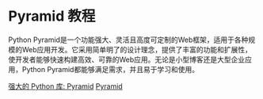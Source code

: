 # Pyramid 教程

<show-structure depth="3"/>

Python Pyramid是一个功能强大、灵活且高度可定制的Web框架，适用于各种规模的Web应用开发。它采用简单明了的设计理念，提供了丰富的功能和扩展性，使开发者能够快速构建高效、可靠的Web应用。无论是小型博客还是大型企业应用，Python Pyramid都能够满足需求，并且易于学习和使用。

<seealso>
<category ref="ref_docs">
    <a href="https://mp.weixin.qq.com/s/HpFbDkE3xIuVdrZsO-jjAQ">强大的 Python 库: Pyramid</a>
</category>
<category ref="ref_github">
    <a href="https://github.com/Pylons/pyramid">Pyramid</a>
</category>
<category ref="ref_issues">
</category>
<category ref="ref_hf">
</category>
<category ref="ref_ms">
</category>
</seealso>
